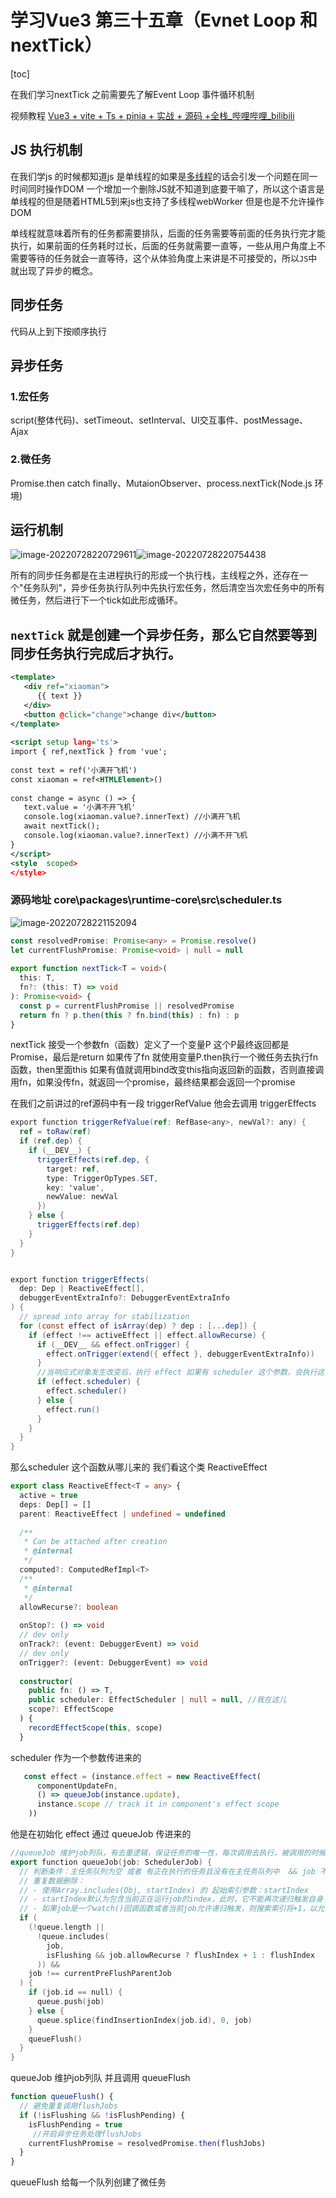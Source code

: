 # 学习Vue3 第三十五章（Evnet Loop 和 nextTick）

[toc]

在我们学习nextTick 之前需要先了解Event Loop 事件循环机制

视频教程 [Vue3 + vite + Ts + pinia + 实战 + 源码 +全栈_哔哩哔哩_bilibili](https://www.bilibili.com/video/BV1dS4y1y7vd?p=51&vd_source=7313597670b28c3c44c50e326d82d040)

## JS 执行机制

在我们学js 的时候都知道js 是单线程的如果是[多线程](https://so.csdn.net/so/search?q=多线程&spm=1001.2101.3001.7020)的话会引发一个问题在同一时间同时操作DOM 一个增加一个删除JS就不知道到底要干嘛了，所以这个语言是单线程的但是随着HTML5到来js也支持了多线程webWorker 但是也是不允许操作DOM

单线程就意味着所有的任务都需要排队，后面的任务需要等前面的任务执行完才能执行，如果前面的任务耗时过长，后面的任务就需要一直等，一些从用户角度上不需要等待的任务就会一直等待，这个从体验角度上来讲是不可接受的，所以`JS`中就出现了异步的概念。

## 同步任务

代码从上到下按顺序执行

## 异步任务

### 1.宏任务

script(整体代码)、setTimeout、setInterval、UI交互事件、postMessage、Ajax

### 2.微任务

Promise.then catch finally、MutaionObserver、process.nextTick(Node.js 环境)

## 运行机制

![image-20220728220729611](img/image-20220728220729611.png)![image-20220728220754438](img/image-20220728220754438.png)

所有的同步任务都是在主进程执行的形成一个执行栈，主线程之外，还存在一个"任务队列"，异步任务执行队列中先执行宏任务，然后清空当次宏任务中的所有微任务，然后进行下一个tick如此形成循环。

## `nextTick` 就是创建一个异步任务，那么它自然要等到同步任务执行完成后才执行。

```xml
<template>
   <div ref="xiaoman">
      {{ text }}
   </div>
   <button @click="change">change div</button>
</template>
   
<script setup lang='ts'>
import { ref,nextTick } from 'vue';
 
const text = ref('小满开飞机')
const xiaoman = ref<HTMLElement>()
 
const change = async () => {
   text.value = '小满不开飞机'
   console.log(xiaoman.value?.innerText) //小满开飞机
   await nextTick();
   console.log(xiaoman.value?.innerText) //小满不开飞机
}
</script>
<style  scoped>
</style>
```

### 源码地址 core\packages\runtime-core\src\scheduler.ts

![image-20220728221152094](img/image-20220728221152094.png)

```typescript
const resolvedPromise: Promise<any> = Promise.resolve()
let currentFlushPromise: Promise<void> | null = null
 
export function nextTick<T = void>(
  this: T,
  fn?: (this: T) => void
): Promise<void> {
  const p = currentFlushPromise || resolvedPromise
  return fn ? p.then(this ? fn.bind(this) : fn) : p
}
```

nextTick 接受一个参数fn（函数）定义了一个变量P 这个P最终返回都是Promise，最后是return 如果传了fn 就使用变量P.then执行一个微任务去执行fn函数，then里面this 如果有值就调用bind改变this指向返回新的函数，否则直接调用fn，如果没传fn，就返回一个promise，最终结果都会返回一个promise

在我们之前讲过的ref源码中有一段 triggerRefValue 他会去调用 triggerEffects

```csharp
export function triggerRefValue(ref: RefBase<any>, newVal?: any) {
  ref = toRaw(ref)
  if (ref.dep) {
    if (__DEV__) {
      triggerEffects(ref.dep, {
        target: ref,
        type: TriggerOpTypes.SET,
        key: 'value',
        newValue: newVal
      })
    } else {
      triggerEffects(ref.dep)
    }
  }
}


export function triggerEffects(
  dep: Dep | ReactiveEffect[],
  debuggerEventExtraInfo?: DebuggerEventExtraInfo
) {
  // spread into array for stabilization
  for (const effect of isArray(dep) ? dep : [...dep]) {
    if (effect !== activeEffect || effect.allowRecurse) {
      if (__DEV__ && effect.onTrigger) {
        effect.onTrigger(extend({ effect }, debuggerEventExtraInfo))
      }
      //当响应式对象发生改变后，执行 effect 如果有 scheduler 这个参数，会执行这个 scheduler 函数
      if (effect.scheduler) {
        effect.scheduler()
      } else {
        effect.run()
      }
    }
  }
}
```

那么scheduler 这个函数从哪儿来的 我们看这个类 ReactiveEffect

```typescript
export class ReactiveEffect<T = any> {
  active = true
  deps: Dep[] = []
  parent: ReactiveEffect | undefined = undefined
 
  /**
   * Can be attached after creation
   * @internal
   */
  computed?: ComputedRefImpl<T>
  /**
   * @internal
   */
  allowRecurse?: boolean
 
  onStop?: () => void
  // dev only
  onTrack?: (event: DebuggerEvent) => void
  // dev only
  onTrigger?: (event: DebuggerEvent) => void
 
  constructor(
    public fn: () => T,
    public scheduler: EffectScheduler | null = null, //我在这儿 
    scope?: EffectScope
  ) {
    recordEffectScope(this, scope)
  }
```

scheduler 作为一个参数传进来的

```javascript
   const effect = (instance.effect = new ReactiveEffect(
      componentUpdateFn,
      () => queueJob(instance.update),
      instance.scope // track it in component's effect scope
    ))
```

他是在初始化 effect 通过 queueJob 传进来的

```cpp
//queueJob 维护job列队，有去重逻辑，保证任务的唯一性，每次调用去执行，被调用的时候去重，每次调用去执行 queueFlush
export function queueJob(job: SchedulerJob) {
  // 判断条件：主任务队列为空 或者 有正在执行的任务且没有在主任务队列中  && job 不能和当前正在执行任务及后面待执行任务相同
  // 重复数据删除：
  // - 使用Array.includes(Obj, startIndex) 的 起始索引参数：startIndex
  // - startIndex默认为包含当前正在运行job的index，此时，它不能再次递归触发自身
  // - 如果job是一个watch()回调函数或者当前job允许递归触发，则搜索索引将+1，以允许他递归触发自身-用户需要确保回调函数不会死循环
  if (
    (!queue.length ||
      !queue.includes(
        job,
        isFlushing && job.allowRecurse ? flushIndex + 1 : flushIndex
      )) &&
    job !== currentPreFlushParentJob
  ) {
    if (job.id == null) {
      queue.push(job)
    } else {
      queue.splice(findInsertionIndex(job.id), 0, job)
    }
    queueFlush()
  }
}
```

 queueJob 维护job列队 并且调用 queueFlush

```javascript
function queueFlush() {
  // 避免重复调用flushJobs
  if (!isFlushing && !isFlushPending) {
    isFlushPending = true
     //开启异步任务处理flushJobs
    currentFlushPromise = resolvedPromise.then(flushJobs)
  }
}
```

queueFlush 给每一个队列创建了微任务